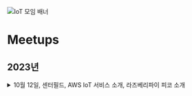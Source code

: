 ![IoT 모임 배너](https://github.com/awskrug/iot-group/assets/1104081/9eeba166-cfc8-49ee-bf5f-79695f8a5673)


# Meetups

## 2023년

<details>
  <summary>10월 12일, 센터필드, AWS IoT 서비스 소개, 라즈베리파이 피코 소개</summary>
    - https://www.meetup.com/ko-KR/awskrug/events/296351876 <br />
    - 김성한 : AWS IoT 서비스 소개   <br />
    - [`김영익`] : [라즈베리파이 피코 소개](./files/2023-10-12_라즈베리파이_피코.pdf)  
</details>



